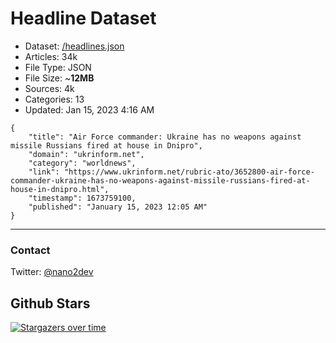 # Headline Dataset

- Dataset: [/headlines.json](https://raw.githubusercontent.com/fwd/news/master/headlines.json) 
- Articles: 34k
- File Type: JSON
- File Size: ~**12MB**
- Sources: 4k
- Categories: 13
- Updated: Jan 15, 2023 4:16 AM

```
{
    "title": "Air Force commander: Ukraine has no weapons against missile Russians fired at house in Dnipro",
    "domain": "ukrinform.net",
    "category": "worldnews",
    "link": "https://www.ukrinform.net/rubric-ato/3652800-air-force-commander-ukraine-has-no-weapons-against-missile-russians-fired-at-house-in-dnipro.html",
    "timestamp": 1673759100,
    "published": "January 15, 2023 12:05 AM"
}
```

---

### Contact 

Twitter: [@nano2dev](https://twitter.com/nano2dev)

## Github Stars

[![Stargazers over time](https://starchart.cc/fwd/news.svg)](https://starchart.cc/fwd/news)
